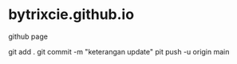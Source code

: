 # bytrixcie.github.io
github page


git add .
git commit -m "keterangan update"
pit push -u origin main